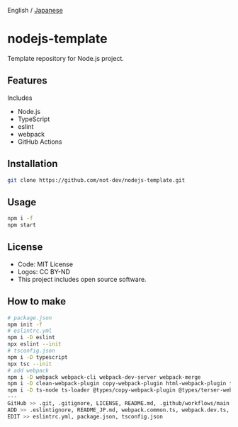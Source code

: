 English / [Japanese](./README_JP.md)

<!-- ![](./res/) -->

# nodejs-template

Template repository for Node.js project.

## Features

Includes

* Node.js
* TypeScript
* eslint
* webpack
* GitHub Actions

## Installation

```sh
git clone https://github.com/not-dev/nodejs-template.git
```

## Usage

```sh
npm i -f
npm start
```

## License

* Code: MIT License
* Logos: CC BY-ND
* This project includes open source software.

## How to make

```sh
# package.json
npm init -f
# eslintrc.yml
npm i -D eslint
npx eslint --init
# tsconfig.json
npm i -D typescript
npx tsc --init
# add webpack
npm i -D webpack webpack-cli webpack-dev-server webpack-merge
npm i -D clean-webpack-plugin copy-webpack-plugin html-webpack-plugin terser-webpack-plugin
npm i -D ts-node ts-loader @types/copy-webpack-plugin @types/terser-webpack-plugin @types/webpack-dev-server @types/webpack-merge @typescript-eslint/eslint-plugin @typescript-eslint/parser
---
GitHub >> .git, .gitignore, LICENSE, README.md, .github/workflows/main.yml
ADD >> .eslintignore, README_JP.md, webpack.common.ts, webpack.dev.ts, webpack.prod.ts, public/, res/, src/
EDIT >> eslintrc.yml, package.json, tsconfig.json
```
